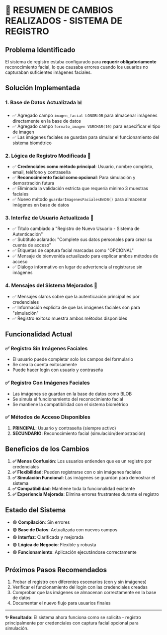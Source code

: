# 🔧 RESUMEN DE CAMBIOS REALIZADOS - SISTEMA DE REGISTRO

## Problema Identificado
El sistema de registro estaba configurado para **requerir obligatoriamente** reconocimiento facial, lo que causaba errores cuando los usuarios no capturaban suficientes imágenes faciales.

## Solución Implementada

### 1. **Base de Datos Actualizada** 📊
- ✅ Agregado campo `imagen_facial LONGBLOB` para almacenar imágenes directamente en la base de datos
- ✅ Agregado campo `formato_imagen VARCHAR(10)` para especificar el tipo de imagen
- ✅ Las imágenes faciales se guardan para simular el funcionamiento del sistema biométrico

### 2. **Lógica de Registro Modificada** 🔄
- ✅ **Credenciales como método principal**: Usuario, nombre completo, email, teléfono y contraseña
- ✅ **Reconocimiento facial como opcional**: Para simulación y demostración futura
- ✅ Eliminada la validación estricta que requería mínimo 3 muestras faciales
- ✅ Nuevo método `guardarImagenesFacialesEnDB()` para almacenar imágenes en base de datos

### 3. **Interfaz de Usuario Actualizada** 🎨
- ✅ Título cambiado a "Registro de Nuevo Usuario - Sistema de Autenticación"
- ✅ Subtítulo aclarado: "Complete sus datos personales para crear su cuenta de acceso"
- ✅ Etiquetas de captura facial marcadas como "OPCIONAL"
- ✅ Mensaje de bienvenida actualizado para explicar ambos métodos de acceso
- ✅ Diálogo informativo en lugar de advertencia al registrarse sin imágenes

### 4. **Mensajes del Sistema Mejorados** 💬
- ✅ Mensajes claros sobre que la autenticación principal es por credenciales
- ✅ Información explícita de que las imágenes faciales son para "simulación"
- ✅ Registro exitoso muestra ambos métodos disponibles

## Funcionalidad Actual

### ✅ Registro Sin Imágenes Faciales
- El usuario puede completar solo los campos del formulario
- Se crea la cuenta exitosamente
- Puede hacer login con usuario y contraseña

### ✅ Registro Con Imágenes Faciales  
- Las imágenes se guardan en la base de datos como BLOB
- Se simula el funcionamiento del reconocimiento facial
- Se mantiene la compatibilidad con el sistema biométrico

### ✅ Métodos de Acceso Disponibles
1. **PRINCIPAL**: Usuario y contraseña (siempre activo)
2. **SECUNDARIO**: Reconocimiento facial (simulación/demostración)

## Beneficios de los Cambios

1. **✅ Menos Confusión**: Los usuarios entienden que es un registro por credenciales
2. **✅ Flexibilidad**: Pueden registrarse con o sin imágenes faciales
3. **✅ Simulación Funcional**: Las imágenes se guardan para demostrar el sistema
4. **✅ Compatibilidad**: Mantiene toda la funcionalidad existente
5. **✅ Experiencia Mejorada**: Elimina errores frustrantes durante el registro

## Estado del Sistema
- 🟢 **Compilación**: Sin errores
- 🟢 **Base de Datos**: Actualizada con nuevos campos
- 🟢 **Interfaz**: Clarificada y mejorada
- 🟢 **Lógica de Negocio**: Flexible y robusta
- 🟢 **Funcionamiento**: Aplicación ejecutándose correctamente

## Próximos Pasos Recomendados
1. Probar el registro con diferentes escenarios (con y sin imágenes)
2. Verificar el funcionamiento del login con las credenciales creadas
3. Comprobar que las imágenes se almacenan correctamente en la base de datos
4. Documentar el nuevo flujo para usuarios finales

---
**✨ Resultado**: El sistema ahora funciona como se solicita - registro principalmente por credenciales con captura facial opcional para simulación.